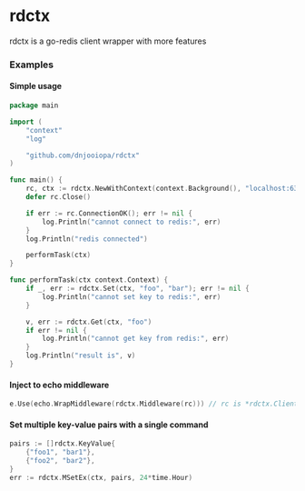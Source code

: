 # rdctx

rdctx is a go-redis client wrapper with more features

### Examples

#### Simple usage

```go
package main

import (
	"context"
	"log"

	"github.com/dnjooiopa/rdctx"
)

func main() {
	rc, ctx := rdctx.NewWithContext(context.Background(), "localhost:6379", "", 3)
	defer rc.Close()

	if err := rc.ConnectionOK(); err != nil {
		log.Println("cannot connect to redis:", err)
	}
	log.Println("redis connected")

	performTask(ctx)
}

func performTask(ctx context.Context) {
	if _, err := rdctx.Set(ctx, "foo", "bar"); err != nil {
		log.Println("cannot set key to redis:", err)
	}

	v, err := rdctx.Get(ctx, "foo")
	if err != nil {
		log.Println("cannot get key from redis:", err)
	}
	log.Println("result is", v)
}
```

#### Inject to echo middleware

```go
e.Use(echo.WrapMiddleware(rdctx.Middleware(rc))) // rc is *rdctx.Client
```

#### Set multiple key-value pairs with a single command

```go
pairs := []rdctx.KeyValue{
	{"foo1", "bar1"},
	{"foo2", "bar2"},
}
err := rdctx.MSetEx(ctx, pairs, 24*time.Hour)
```
